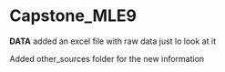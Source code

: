 Capstone_MLE9
==============================

**DATA**
added an excel file with raw data just lo look at it

Added other_sources folder for the new information
